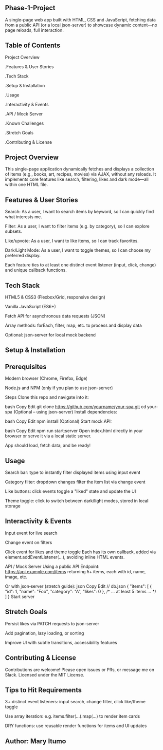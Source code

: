 ## Phase-1-Project

A single-page web app built with HTML, CSS and JavaScript, fetching data from a public API (or a local json-server) to showcase dynamic content—no page reloads, full interaction.

## Table of Contents

Project Overview

.Features & User Stories

.Tech Stack

.Setup & Installation

.Usage

.Interactivity & Events

.API / Mock Server

.Known Challenges

.Stretch Goals

.Contributing & License

## Project Overview

This single-page application dynamically fetches and displays a collection of items (e.g., books, art, recipes, movies) via AJAX, without any reloads. It implements core features like search, filtering, likes and dark mode—all within one HTML file.

## Features & User Stories

Search: As a user, I want to search items by keyword, so I can quickly find what interests me.

Filter: As a user, I want to filter items (e.g. by category), so I can explore subsets.

Like/upvote: As a user, I want to like items, so I can track favorites.

Dark/Light Mode: As a user, I want to toggle themes, so I can choose my preferred display.

Each feature ties to at least one distinct event listener (input, click, change) and unique callback functions.

## Tech Stack

HTML5 & CSS3 (Flexbox/Grid, responsive design)

Vanilla JavaScript (ES6+)

Fetch API for asynchronous data requests (JSON)

Array methods: forEach, filter, map, etc. to process and display data

Optional: json-server for local mock backend

## Setup & Installation

## Prerequisites

Modern browser (Chrome, Firefox, Edge)

Node.js and NPM (only if you plan to use json-server)

Steps
Clone this repo and navigate into it:

bash
Copy
Edit
git clone https://github.com/yourname/your-spa.git
cd your-spa
(Optional – using json-server) Install dependencies:

bash
Copy
Edit
npm install
(Optional) Start mock API:

bash
Copy
Edit
npm run start:server
Open index.html directly in your browser or serve it via a local static server.

App should load, fetch data, and be ready!

## Usage

Search bar: type to instantly filter displayed items using input event

Category filter: dropdown changes filter the item list via change event

Like buttons: click events toggle a "liked" state and update the UI

Theme toggle: click to switch between dark/light modes, stored in local storage

## Interactivity & Events

Input event for live search

Change event on filters

Click event for likes and theme toggle
Each has its own callback, added via element.addEventListener(...), avoiding inline HTML events.

API / Mock Server
Using a public API
Endpoint: https://api.example.com/items returning 5+ items, each with id, name, image, etc.

Or with json‑server (stretch guide):
json
Copy
Edit
// db.json
{
"items": [
{ "id": 1, "name": "Foo", "category": "A", "likes": 0 },
/* … at least 5 items … */
]
}
Start server

## Stretch Goals

Persist likes via PATCH requests to json-server

Add pagination, lazy loading, or sorting

Improve UI with subtle transitions, accessibility features

## Contributing & License

Contributions are welcome! Please open issues or PRs, or message me on Slack.
Licensed under the MIT License.

## Tips to Hit Requirements

3+ distinct event listeners: input search, change filter, click like/theme toggle

Use array iteration: e.g. items.filter(...).map(...) to render item cards

DRY functions: use reusable render functions for items and UI updates

## Author: Mary Itumo
